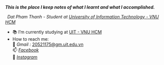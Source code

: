 _**This is the place I keep notes of what I learnt and what I accomplished.**_

&ensp;*Dat Pham Thanh - Student at [University of Information Technology - VNU HCM](https://www.uit.edu.vn/)*
- 📚 I’m currently studying at [UIT - VNU HCM](https://www.uit.edu.vn/)
- How to reach me: 
<br />📧 *Gmail :* 20521175@gm.uit.edu.vn 
<br />📫 *[Facebook](https://www.facebook.com/thanhdatpham.uit)*
<br />📩 *[Instagram](https://www.instagram.com/thanhdatpham.uit/)* 

<!--
**kudat-uit/kudat-uit** is a ✨ _special_ ✨ repository because its `README.md` (this file) appears on your GitHub profile.

Here are some ideas to get you started:

- 🔭 I’m currently working on ...
- 🌱 I’m currently learning ...
- 👯 I’m looking to collaborate on ...
- 🤔 I’m looking for help with ...
- 💬 Ask me about ...
- 📫 How to reach me: ...
- 😄 Pronouns: ...
- ⚡ Fun fact: ...
-->
